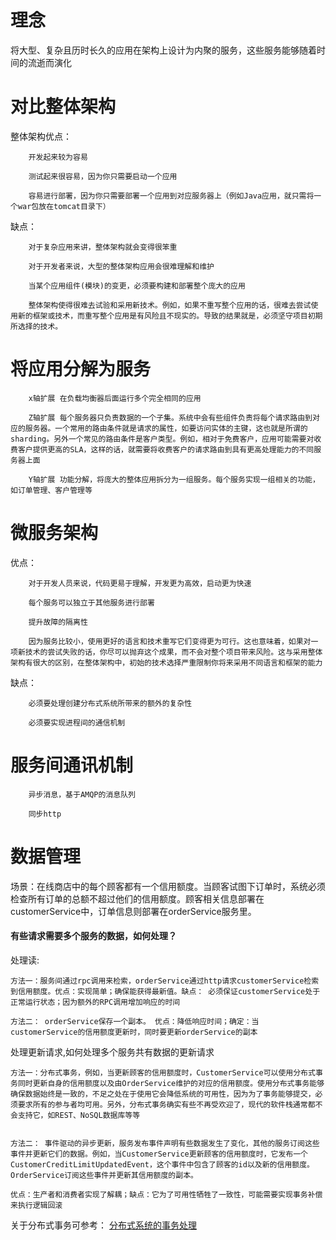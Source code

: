 理念
==

将大型、复杂且历时长久的应用在架构上设计为内聚的服务，这些服务能够随着时间的流逝而演化

对比整体架构
==

整体架构优点：

        开发起来较为容易

        测试起来很容易，因为你只需要启动一个应用

        容易进行部署，因为你只需要部署一个应用到对应服务器上（例如Java应用，就只需将一个war包放在tomcat目录下）

缺点：

        对于复杂应用来讲，整体架构就会变得很笨重

        对于开发者来说，大型的整体架构应用会很难理解和维护

        当某个应用组件(模块)的变更，必须要构建和部署整个庞大的应用

        整体架构使得很难去试验和采用新技术。例如，如果不重写整个应用的话，很难去尝试使用新的框架或技术，而重写整个应用是有风险且不现实的。导致的结果就是，必须坚守项目初期所选择的技术。


将应用分解为服务
==

        x轴扩展 在负载均衡器后面运行多个完全相同的应用

        Z轴扩展 每个服务器只负责数据的一个子集。系统中会有些组件负责将每个请求路由到对应的服务器。一个常用的路由条件就是请求的属性，如要访问实体的主键，这也就是所谓的sharding。另外一个常见的路由条件是客户类型。例如，相对于免费客户，应用可能需要对收费客户提供更高的SLA，这样的话，就需要将收费客户的请求路由到具有更高处理能力的不同服务器上面

        Y轴扩展 功能分解，将庞大的整体应用拆分为一组服务。每个服务实现一组相关的功能，如订单管理、客户管理等



微服务架构
==

优点：

        对于开发人员来说，代码更易于理解，开发更为高效，启动更为快速

        每个服务可以独立于其他服务进行部署

        提升故障的隔离性

        因为服务比较小，使用更好的语言和技术重写它们变得更为可行。这也意味着，如果对一项新技术的尝试失败的话，你尽可以抛弃这个成果，而不会对整个项目带来风险。这与采用整体架构有很大的区别，在整体架构中，初始的技术选择严重限制你将来采用不同语言和框架的能力

缺点：

        必须要处理创建分布式系统所带来的额外的复杂性

        必须要实现进程间的通信机制



服务间通讯机制
==

        异步消息，基于AMQP的消息队列

        同步http


数据管理
==

场景：在线商店中的每个顾客都有一个信用额度。当顾客试图下订单时，系统必须检查所有订单的总额不超过他们的信用额度。顾客相关信息部署在customerService中，订单信息则部署在orderService服务里。


#### 有些请求需要多个服务的数据，如何处理？

处理读:

    方法一：服务间通过rpc调用来检索，orderService通过http请求customerService检索到信用额度。优点：实现简单；确保能获得最新值。缺点： 必须保证customerService处于正常运行状态；因为额外的RPC调用增加响应的时间

    方法二： orderService保存一个副本。 优点：降低响应时间；确定：当customerService的信用额度更新时，同时要更新orderService的副本

处理更新请求,如何处理多个服务共有数据的更新请求

    方法一：分布式事务，例如，当更新顾客的信用额度时，CustomerService可以使用分布式事务同时更新自身的信用额度以及由OrderService维护的对应的信用额度。使用分布式事务能够确保数据始终是一致的，不足之处在于使用它会降低系统的可用性，因为为了事务能够提交，必须要求所有的参与者均可用。另外，分布式事务确实有些不再受欢迎了，现代的软件栈通常都不会支持它，如REST、NoSQL数据库等等  
   

    方法二： 事件驱动的异步更新，服务发布事件声明有些数据发生了变化，其他的服务订阅这些事件并更新它们的数据。例如，当CustomerService更新顾客的信用额度时，它发布一个CustomerCreditLimitUpdatedEvent，这个事件中包含了顾客的id以及新的信用额度。OrderService订阅这些事件并更新其信用额度的副本。

    优点：生产者和消费者实现了解耦；缺点：它为了可用性牺牲了一致性，可能需要实现事务补偿来执行逻辑回滚

关于分布式事务可参考： [分布式系统的事务处理](http://coolshell.cn/articles/10910.html)